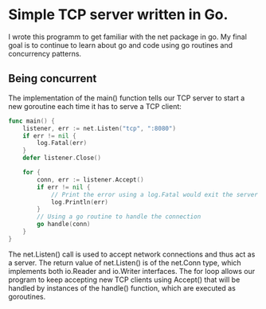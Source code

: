 # Simple TCP server written in Go.

I wrote this programm to get familiar with the net package in go. My final goal is to continue to learn about go and
code using go routines and concurrency patterns.

## Being concurrent
The implementation of the main() function tells our TCP server to start a new goroutine each time it
has to serve a TCP client:

```go
func main() {
	listener, err := net.Listen("tcp", ":8080")
	if err != nil {
		log.Fatal(err)
	}
	defer listener.Close()

	for {
		conn, err := listener.Accept()
		if err != nil {
			// Print the error using a log.Fatal would exit the server
			log.Println(err)
		}
		// Using a go routine to handle the connection
		go handle(conn)
	}
}
```

The net.Listen() call is used to accept network connections and thus act as a server. The return value of net.Listen()
is of the net.Conn type, which implements both io.Reader and io.Writer interfaces. The for loop allows our program to
keep accepting new TCP clients using Accept() that will be handled by instances of the handle() function, which are
executed as goroutines.